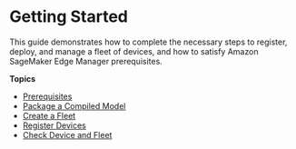 # Getting Started<a name="edge-manager-getting-started"></a>

This guide demonstrates how to complete the necessary steps to register, deploy, and manage a fleet of devices, and how to satisfy Amazon SageMaker Edge Manager prerequisites\. 

**Topics**
+ [Prerequisites](edge-getting-started-step1.md)
+ [Package a Compiled Model](edge-getting-started-step2.md)
+ [Create a Fleet](edge-getting-started-step3.md)
+ [Register Devices](edge-getting-started-step4.md)
+ [Check Device and Fleet](edge-getting-started-step6.md)